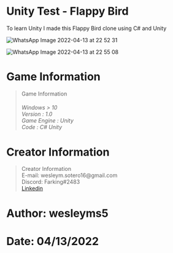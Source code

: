 # Unity Test - Flappy Bird
To learn Unity I made this Flappy Bird clone using C# and Unity <br>





![WhatsApp Image 2022-04-13 at 22 52 31](https://user-images.githubusercontent.com/100660344/163298675-aa3280ae-8e82-4624-8988-b9a925af8f8b.jpeg)




![WhatsApp Image 2022-04-13 at 22 55 08](https://user-images.githubusercontent.com/100660344/163298695-e6c50dd7-c970-4969-949f-e97532bb6376.jpeg)


# Game Information

<blockquote> Game Information
<h6> Windows > 10 <br> Version : 1.0 <br> Game Engine : Unity <br> Code : C# Unity
</blockquote> 
  
 # Creator Information
  
<blockquote> Creator Information <br>
E-mail: wesleym.sotero16@gmail.com <br>
Discord: Farking#2483 <br>
 <a href="https://www.linkedin.com/in/wesleysotero/"> Linkedin </a>
</blockquote>
  
 # Author: wesleyms5
 # Date:  04/13/2022
  
